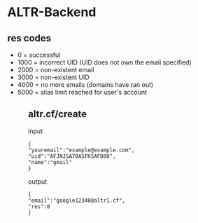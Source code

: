 # ALTR-Backend

## res codes
<ul>
  <li>0 = successful</li>
  <li>1000 = incorrect UID (UID does not own the email specified)</li>
  <li>2000 = non-existent email</li>
  <li>3000 = non-existent UID</li>
  <li>4000 = no more emails (domains have ran out)</li>
  <li>5000 = alias limit reached for user's account</li>
<ul>

## altr.cf/create
input
```
{
"youremail":"example@example.com",
"uid":"AFJNJSA70ASFKSAFD80",
"name":"gmail"
}
```
output
```
{
"email":"google12348@altr1.cf",
"res":0
}
```
